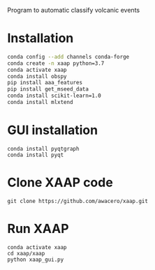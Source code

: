 Program to automatic classify volcanic events

# Installation

``` bash
conda config --add channels conda-forge
conda create -n xaap python=3.7
conda activate xaap
conda install obspy
pip install aaa_features
pip install get_mseed_data
conda install scikit-learn=1.0
conda install mlxtend
```

# GUI installation 

```
conda install pyqtgraph
conda install pyqt
```

# Clone XAAP code
```
git clone https://github.com/awacero/xaap.git

```

# Run XAAP
```
conda activate xaap
cd xaap/xaap
python xaap_gui.py 
```

